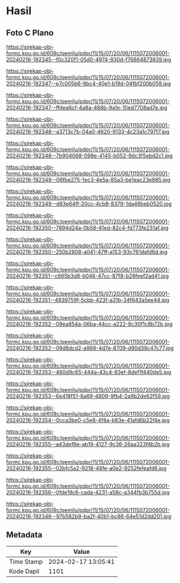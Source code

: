 # Hasil

## Foto C Plano

https://sirekap-obj-formc.kpu.go.id/609c/pemilu/pdpr/11/15/07/20/06/1115072006001-20240216-192345--f0c320f1-05d0-4974-930d-f76864873839.jpg

https://sirekap-obj-formc.kpu.go.id/609c/pemilu/pdpr/11/15/07/20/06/1115072006001-20240216-192347--e7c005b6-9bc4-40e1-b19d-04fbf200b059.jpg

https://sirekap-obj-formc.kpu.go.id/609c/pemilu/pdpr/11/15/07/20/06/1115072006001-20240216-192347--ffdea6cf-4a8a-488b-9a1e-10ed7708ad7e.jpg

https://sirekap-obj-formc.kpu.go.id/609c/pemilu/pdpr/11/15/07/20/06/1115072006001-20240216-192348--a3713c7b-04a0-4620-9133-4c23a1c797f7.jpg

https://sirekap-obj-formc.kpu.go.id/609c/pemilu/pdpr/11/15/07/20/06/1115072006001-20240216-192348--7b904068-098e-4145-b052-9dc3f5ebd2c1.jpg

https://sirekap-obj-formc.kpu.go.id/609c/pemilu/pdpr/11/15/07/20/06/1115072006001-20240216-192349--06fbe275-1ec3-4e5a-85a3-be1eac23e885.jpg

https://sirekap-obj-formc.kpu.go.id/609c/pemilu/pdpr/11/15/07/20/06/1115072006001-20240216-192349--d83e64ff-20cc-4cb8-8379-1da46beb0520.jpg

https://sirekap-obj-formc.kpu.go.id/609c/pemilu/pdpr/11/15/07/20/06/1115072006001-20240216-192350--7894d24a-0b58-41ed-82c4-fd773fe231af.jpg

https://sirekap-obj-formc.kpu.go.id/609c/pemilu/pdpr/11/15/07/20/06/1115072006001-20240216-192350--250b2808-a041-47ff-a153-93c761dafd6d.jpg

https://sirekap-obj-formc.kpu.go.id/609c/pemilu/pdpr/11/15/07/20/06/1115072006001-20240216-192351--c665b3d8-b046-47cc-87f8-b28feef2ad41.jpg

https://sirekap-obj-formc.kpu.go.id/609c/pemilu/pdpr/11/15/07/20/06/1115072006001-20240216-192351--4839759f-5cbb-423f-a31b-34f643a5ee44.jpg

https://sirekap-obj-formc.kpu.go.id/609c/pemilu/pdpr/11/15/07/20/06/1115072006001-20240216-192352--09ea854a-06ba-44cc-a222-8c30f1c8b72b.jpg

https://sirekap-obj-formc.kpu.go.id/609c/pemilu/pdpr/11/15/07/20/06/1115072006001-20240216-192352--09d8dcd2-a988-4d7e-8709-d90d38c47c77.jpg

https://sirekap-obj-formc.kpu.go.id/609c/pemilu/pdpr/11/15/07/20/06/1115072006001-20240216-192353--480d9c65-444a-43c4-83ef-8def1f440de5.jpg

https://sirekap-obj-formc.kpu.go.id/609c/pemilu/pdpr/11/15/07/20/06/1115072006001-20240216-192353--6e418f51-8a69-4809-9fb4-2a9b2de62f59.jpg

https://sirekap-obj-formc.kpu.go.id/609c/pemilu/pdpr/11/15/07/20/06/1115072006001-20240216-192354--0cca3be0-c5e8-4f8a-b83e-41afd6b22f4e.jpg

https://sirekap-obj-formc.kpu.go.id/609c/pemilu/pdpr/11/15/07/20/06/1115072006001-20240216-192355--a43def6e-ab19-4127-9c36-26aa323f4b2b.jpg

https://sirekap-obj-formc.kpu.go.id/609c/pemilu/pdpr/11/15/07/20/06/1115072006001-20240216-192355--02bfc5a2-9218-46fe-a0e2-9252fefeafd6.jpg

https://sirekap-obj-formc.kpu.go.id/609c/pemilu/pdpr/11/15/07/20/06/1115072006001-20240216-192356--0fde19c6-cada-4231-a58c-a344fb3b755d.jpg

https://sirekap-obj-formc.kpu.go.id/609c/pemilu/pdpr/11/15/07/20/06/1115072006001-20240216-192346--97b582b9-ba2f-40b1-bc88-64e51d2dd201.jpg


## Metadata

| Key        | Value               |
| ---------- | ------------------- |
| Time Stamp | 2024-02-17 13:05:41 |
| Kode Dapil | 1101                |



